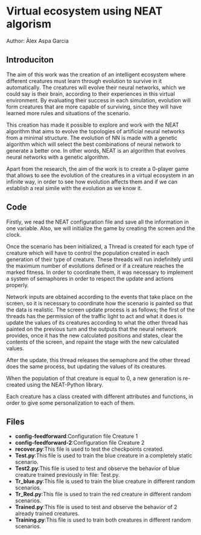 <h1>Virtual ecosystem using NEAT algorism</h1>
Author: Àlex Aspa Garcia
<h2>Introduciton</h2>
The aim of this work was the creation of an intelligent ecosystem where different creatures must learn through evolution to survive in it automatically. The creatures will evolve their neural networks, which we could say is their brain, according to their experiences in this virtual environment. By evaluating their success in each simulation, evolution will form creatures that are more capable of surviving, since they will have learned more rules and situations of the scenario.

This creation has made it possible to explore and work with the NEAT algorithm that aims to evolve the topologies of artificial neural networks from a minimal structure. The evolution of NN is made with a genetic algorithm which will select the best combinations of neural network to generate a better one. In other words, NEAT is an algorithm that evolves neural networks with a genetic algorithm.

Apart from the research, the aim of the work is to create a 0-player game that allows to see the evolution of the creatures in a virtual ecosystem in an infinite way, in order to see how evolution affects them and if we can establish a real simile with the evolution as we know it.

<h2>Code</h2>

Firstly, we read the NEAT configuration file and save all the information in one variable. Also, we will initialize the game by creating the screen and the clock.

Once the scenario has been initialized, a Thread is created for each type of creature which will have to control the population created in each generation of their type of creature. These threads will run indefinitely until the maximum number of evolutions defined or if a creature reaches the marked fitness. In order to coordinate them, it was necessary to implement a system of semaphores in order to respect the update and actions properly.

Network inputs are obtained according to the events that take place on the screen, so it is necessary to coordinate how the scenario is painted so that the data is realistic. The screen update process is as follows; the first of the threads has the permission of the traffic light to act and what it does is update the values ​​of its creatures according to what the other thread has painted on the previous turn and the outputs that the neural network provides, once it has the new calculated positions and states, clear the contents of the screen, and repaint the stage with the new calculated values.

After the update, this thread releases the semaphore and the other thread does the same process, but updating the values of its creatures. 

When the population of that creature is equal to 0, a new generation is re-created using the NEAT-Python library.

Each creature has a class created with different attributes and functions, in order to give some personalization to each of them.

<h2>Files</h2>
<ul>
  <li><strong>config-feedforward</strong>:Configuration file Creature 1</li>
  <li><strong>config-feedforward-2</strong>:Configuration file Creature 2</li>
  <li><strong>recover.py</strong>:This file is used to test the checkpoints created.</li>
  <li><strong>Test.py</strong>:This file is used to train the blue creature in a completely static scenario.</li>
  <li><strong>Test2.py</strong>:This file is used to test and observe the behavior of blue creature trained previously in file: Test.py.</li>
  <li><strong>Tr_blue.py</strong>:This file is used to train the blue creature in different random scenarios.</li>
  <li><strong>Tr_Red.py</strong>:This file is used to train the red creature in different random scenarios.</li>
  <li><strong>Trained.py</strong>:This file is used to test and observe the behavior of 2 already trained creatures.</li>
  <li><strong>Training.py</strong>:This file is used to train both creatures in different random scenarios.</li>
</ul>


